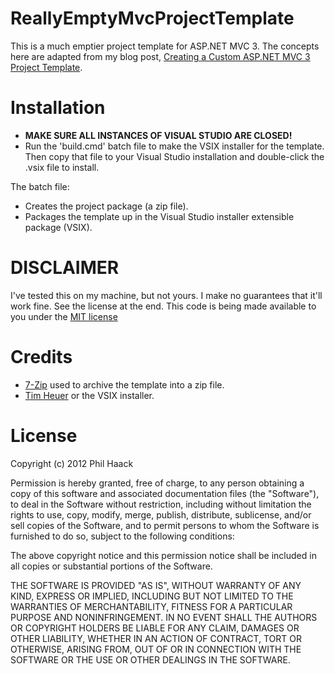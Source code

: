 # ReallyEmptyMvcProjectTemplate
This is a much emptier project template for ASP.NET MVC 3. The concepts here are adapted from my blog post, 
[Creating a Custom ASP.NET MVC 3 Project Template](http://haacked.com/archive/2011/06/05/creating-a-custom-asp-net-mvc-project-template.aspx).

# Installation
* __MAKE SURE ALL INSTANCES OF VISUAL STUDIO ARE CLOSED!__
* Run the 'build.cmd' batch file to make the VSIX installer for the template.  Then copy that file to your Visual Studio installation and double-click the .vsix file to install.

The batch file:

* Creates the project package (a zip file).
* Packages the template up in the Visual Studio installer extensible package (VSIX).

# DISCLAIMER
I've tested this on my machine, but not yours. I make no guarantees that it'll work fine. See the license at the end. 
This code is being made available to you under the [MIT license](http://www.opensource.org/licenses/mit-license.php)

# Credits
* [7-Zip](http://www.7-zip.org/) used to archive the template into a zip file. 
* [Tim Heuer](http://timheuer.com/blog/) or the VSIX installer.

# License
Copyright (c) 2012 Phil Haack

Permission is hereby granted, free of charge, to any person obtaining a copy of this software and associated documentation files (the "Software"), to deal in the Software without restriction, including without limitation the rights to use, copy, modify, merge, publish, distribute, sublicense, and/or sell copies of the Software, and to permit persons to whom the Software is furnished to do so, subject to the following conditions:

The above copyright notice and this permission notice shall be included in all copies or substantial portions of the Software.

THE SOFTWARE IS PROVIDED "AS IS", WITHOUT WARRANTY OF ANY KIND, EXPRESS OR IMPLIED, INCLUDING BUT NOT LIMITED TO THE WARRANTIES OF MERCHANTABILITY, FITNESS FOR A PARTICULAR PURPOSE AND NONINFRINGEMENT. IN NO EVENT SHALL THE AUTHORS OR COPYRIGHT HOLDERS BE LIABLE FOR ANY CLAIM, DAMAGES OR OTHER LIABILITY, WHETHER IN AN ACTION OF CONTRACT, TORT OR OTHERWISE, ARISING FROM, OUT OF OR IN CONNECTION WITH THE SOFTWARE OR THE USE OR OTHER DEALINGS IN THE SOFTWARE.